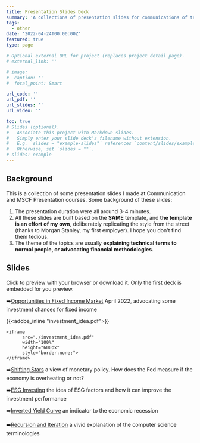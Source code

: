 ```yaml
---
title: Presentation Slides Deck
summary: 'A collections of presentation slides for communications of technical topics.'
tags:
  - other
date: '2022-04-24T00:00:00Z'
featured: true
type: page

# Optional external URL for project (replaces project detail page).
# external_link: ''

# image:
#  caption: ''
#  focal_point: Smart

url_code: ''
url_pdf: ''
url_slides: ''
url_video: ''

toc: true
# Slides (optional).
#   Associate this project with Markdown slides.
#   Simply enter your slide deck's filename without extension.
#   E.g. `slides = "example-slides"` references `content/slides/example-slides.md`.
#   Otherwise, set `slides = ""`.
# slides: example
---
```


## Background

This is a collection of some presentation slides I made at Communication and MSCF Presentation courses. Some background of these slides:

1.   The presentation duration were all around 3-4 minutes.
2.   All these slides are built based on the **SAME** template, and **the template is an effort of my own**, deliberately replicating the style from the street (thanks to Morgan Stanley, my first employer). I hope you don't find them tedious.
3.   The theme of the topics are usually **explaining technical terms to normal people, or advocating financial methodologies**.

## Slides

Click to preview with your browser or download it. Only the first deck is embedded for you preview.

:arrow_right:[Opportunities in Fixed Income Market](./investment_idea.pdf) April 2022, advocating some investment chances for fixed income

{{<adobe_inline "investment_idea.pdf">}}

```
<iframe
      src="./investment_idea.pdf"
      width="100%"
      height="600px"
      style="border:none;">
</iframe>
```

:arrow_right:[Shifting Stars](./shifting_stars.pdf) a view of monetary policy. How does the Fed measure if the economy is overheating or not?

:arrow_right:[ESG Investing](./sustainable_investment.pdf) the idea of ESG factors and how it can improve the investment performance

:arrow_right:[Inverted Yield Curve](./inverted_yield_curve.pdf) an indicator to the economic recession

:arrow_right:[Recursion and Iteration](./recursion.pdf) a vivid explanation of the computer science terminologies
